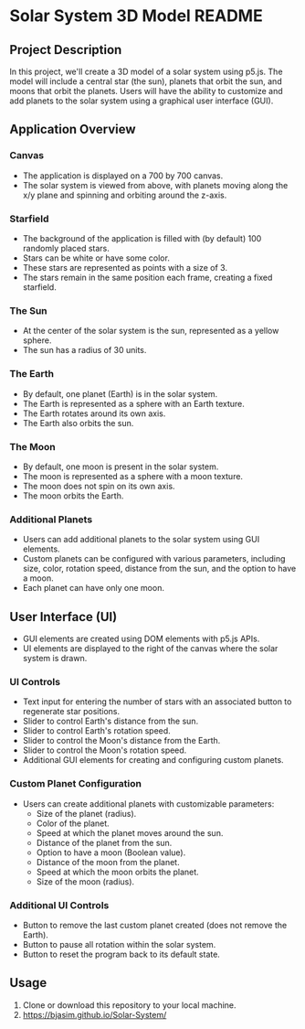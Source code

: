 # Solar System 3D Model README

## Project Description

In this project, we'll create a 3D model of a solar system using p5.js. The model will include a central star (the sun), planets that orbit the sun, and moons that orbit the planets. Users will have the ability to customize and add planets to the solar system using a graphical user interface (GUI).

## Application Overview

### Canvas

- The application is displayed on a 700 by 700 canvas.
- The solar system is viewed from above, with planets moving along the x/y plane and spinning and orbiting around the z-axis.

### Starfield

- The background of the application is filled with (by default) 100 randomly placed stars.
- Stars can be white or have some color.
- These stars are represented as points with a size of 3.
- The stars remain in the same position each frame, creating a fixed starfield.

### The Sun

- At the center of the solar system is the sun, represented as a yellow sphere.
- The sun has a radius of 30 units.

### The Earth

- By default, one planet (Earth) is in the solar system.
- The Earth is represented as a sphere with an Earth texture.
- The Earth rotates around its own axis.
- The Earth also orbits the sun.

### The Moon

- By default, one moon is present in the solar system.
- The moon is represented as a sphere with a moon texture.
- The moon does not spin on its own axis.
- The moon orbits the Earth.

### Additional Planets

- Users can add additional planets to the solar system using GUI elements.
- Custom planets can be configured with various parameters, including size, color, rotation speed, distance from the sun, and the option to have a moon.
- Each planet can have only one moon.

## User Interface (UI)

- GUI elements are created using DOM elements with p5.js APIs.
- UI elements are displayed to the right of the canvas where the solar system is drawn.

### UI Controls

- Text input for entering the number of stars with an associated button to regenerate star positions.
- Slider to control Earth's distance from the sun.
- Slider to control Earth's rotation speed.
- Slider to control the Moon's distance from the Earth.
- Slider to control the Moon's rotation speed.
- Additional GUI elements for creating and configuring custom planets.

### Custom Planet Configuration

- Users can create additional planets with customizable parameters:
  - Size of the planet (radius).
  - Color of the planet.
  - Speed at which the planet moves around the sun.
  - Distance of the planet from the sun.
  - Option to have a moon (Boolean value).
  - Distance of the moon from the planet.
  - Speed at which the moon orbits the planet.
  - Size of the moon (radius).

### Additional UI Controls

- Button to remove the last custom planet created (does not remove the Earth).
- Button to pause all rotation within the solar system.
- Button to reset the program back to its default state.

## Usage

1. Clone or download this repository to your local machine.
2. https://bjasim.github.io/Solar-System/
